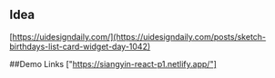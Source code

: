 ## Idea

[https://uidesigndaily.com/](https://uidesigndaily.com/posts/sketch-birthdays-list-card-widget-day-1042)

##Demo Links
["https://siangyin-react-p1.netlify.app/"]